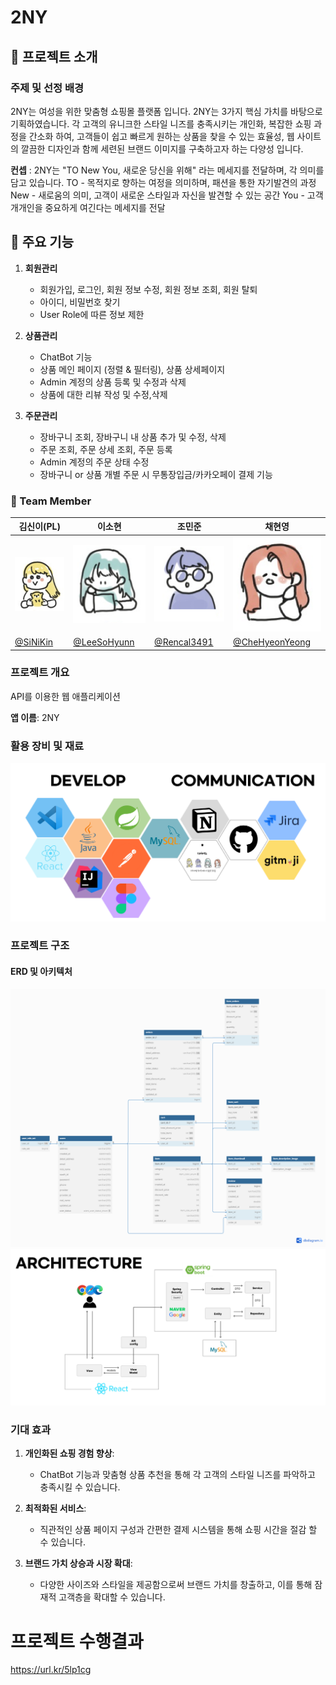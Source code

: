 # 2NY

## 🚀 프로젝트 소개

### 주제 및 선정 배경

2NY는 여성을 위한 맞춤형 쇼핑몰 플랫폼 입니다.
2NY는 3가지 핵심 가치를 바탕으로 기획하였습니다.
각 고객의 유니크한 스타일 니즈를 충족시키는 개인화, 복잡한 쇼핑 과정을 간소화 하여, 고객들이 쉽고 빠르게 원하는 상품을 찾을 수 있는 효율성, 웹 사이트의 깔끔한 디자인과 함께 세련된 브랜드 이미지를 구축하고자 하는 다양성 입니다.

**컨셉** : 2NY는 "TO New You, 새로운 당신을 위해" 라는 메세지를 전달하며, 각 의미를 담고 있습니다. 
TO - 목적지로 향하는 여정을 의미하며, 패션을 통한 자기발견의 과정
New - 새로움의 의미, 고객이 새로운 스타일과 자신을 발견할 수 있는 공간
You - 고객 개개인을 중요하게 여긴다는 메세지를 전달

## 🌟 주요 기능

1. **회원관리**
    - 회원가입, 로그인, 회원 정보 수정, 회원 정보 조회, 회원 탈퇴
    - 아이디, 비밀번호 찾기
    - User Role에 따른 정보 제한

2. **상품관리**
    - ChatBot 기능
    - 상품 메인 페이지 (정렬 & 필터링), 상품 상세페이지
    - Admin 계정의 상품 등록 및 수정과 삭제
    - 상품에 대한 리뷰 작성 및 수정,삭제

3. **주문관리**
    - 장바구니 조회, 장바구니 내 상품 추가 및 수정, 삭제
    - 주문 조회, 주문 상세 조회, 주문 등록
    - Admin 계정의 주문 상태 수정
    - 장바구니 or 상품 개별 주문 시 무통장입금/카카오페이 결제 기능


### 🔎 Team Member

| 김신이(PL) | 이소현 | 조민준 | 채현영 |
| --- | --- | --- | --- |
| ![image](https://github.com/ToriArtis/2NY-Backend/blob/fc7b7c165eb1f67eb27e697b867ffe736259b969/src/main/resources/static/images/SINI.png) | ![image](https://github.com/ToriArtis/2NY-Backend/blob/fc7b7c165eb1f67eb27e697b867ffe736259b969/src/main/resources/static/images/SOHYUN.png) | ![image](https://github.com/ToriArtis/2NY-Backend/blob/fc7b7c165eb1f67eb27e697b867ffe736259b969/src/main/resources/static/images/MINJUNE.png) | ![image](https://github.com/ToriArtis/2NY-Backend/blob/fc7b7c165eb1f67eb27e697b867ffe736259b969/src/main/resources/static/images/HYEONYEONG.png) |
| [@SiNiKin](https://github.com/SiNiKin) | [@LeeSoHyunn](https://github.com/LeeSoHyunn) | [@Rencal3491](https://github.com/Rencal3491) | [@CheHyeonYeong](https://github.com/CheHyeonYeong)  |

### 프로젝트 개요

API를 이용한 웹 애플리케이션

**앱 이름**: 2NY

### 활용 장비 및 재료

<img src="./2NY_Tools.png" width="700">

### 프로젝트 구조

#### ERD 및 아키텍처

<img src="./2NY_erd.png" width="700">
<img src="./2NY_Architecture.png" width="700">

### 기대 효과

1. **개인화된 쇼핑 경험 향상**:
    - ChatBot 기능과 맞춤형 상품 추천을 통해 각 고객의 스타일 니즈를 파악하고 충족시킬 수 있습니다.

2. **최적화된 서비스**:
    - 직관적인 상품 페이지 구성과 간편한 결제 시스템을 통해 쇼핑 시간을 절감 할 수 있습니다.

3. **브랜드 가치 상승과 시장 확대**:
    - 다양한 사이즈와 스타일을 제공함으로써 브랜드 가치를 창출하고, 이를 통해 잠재적 고객층을 확대할 수 있습니다.

# 프로젝트 수행결과

https://url.kr/5lp1cg
